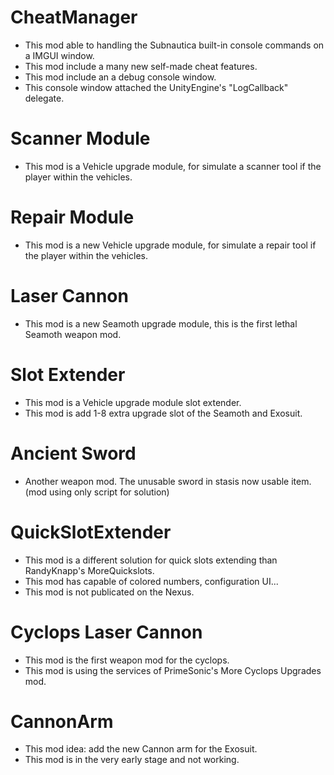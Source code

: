# CheatManager
- This mod able to handling the Subnautica built-in console commands on a IMGUI window.
- This mod include a many new self-made cheat features.
- This mod include an a debug console window.
- This console window attached the UnityEngine's "LogCallback" delegate.

# Scanner Module
- This mod is a Vehicle upgrade module, for simulate a scanner tool if the player within the vehicles.

# Repair Module
- This mod is a new Vehicle upgrade module, for simulate a repair tool if the player within the vehicles.

# Laser Cannon
- This mod is a new Seamoth upgrade module, this is the first lethal Seamoth weapon mod.

# Slot Extender
- This mod is a Vehicle upgrade module slot extender.
- This mod is add 1-8 extra upgrade slot of the Seamoth and Exosuit.

# Ancient Sword
- Another weapon mod. The unusable sword in stasis now usable item. (mod using only script for solution)

# QuickSlotExtender
- This mod is a different solution for quick slots extending than RandyKnapp's MoreQuickslots.
- This mod has capable of colored numbers, configuration UI...
- This mod is not publicated on the Nexus.

# Cyclops Laser Cannon
- This mod is the first weapon mod for the cyclops.
- This mod is using the services of PrimeSonic's More Cyclops Upgrades mod.

# CannonArm
- This mod idea: add the new Cannon arm for the Exosuit.
- This mod is in the very early stage and not working.
